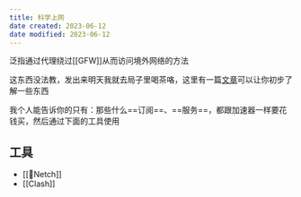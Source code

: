```yaml
---
title: 科学上网
date created: 2023-06-12
date modified: 2023-06-12
---
```


泛指通过代理绕过[[GFW]]从而访问境外网络的方法

这东西没法教，发出来明天我就去局子里喝茶咯，这里有一篇[文章](https://github.com/NoraH1to/freedom)可以让你初步了解一些东西

我个人能告诉你的只有：那些什么==订阅==、==服务==，都跟加速器一样要花钱买，然后通过下面的工具使用

## 工具

- [[🤖Netch]]
- [[Clash]]